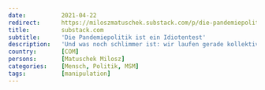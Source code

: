 ```yaml
---
date:          2021-04-22
redirect:      https://miloszmatuschek.substack.com/p/die-pandemiepolitik-ist-ein-idiotentest
title:         substack.com
subtitle:      'Die Pandemiepolitik ist ein Idiotentest'
description:   'Und was noch schlimmer ist: wir laufen gerade kollektiv Gefahr, daran zu scheitern. (Vorschau)'
country:       [COM]
persons:       [Matuschek Milosz]
categories:    [Mensch, Politik, MSM]
tags:          [manipulation]
---
```

